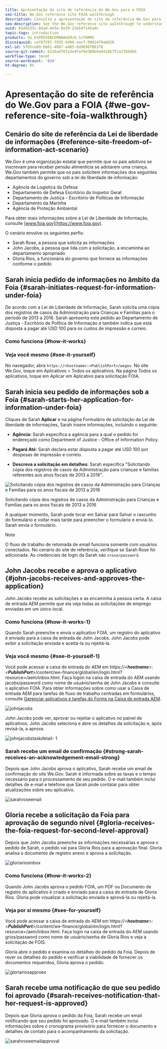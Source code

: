 ```yaml
---
title: Apresentação do site de referência do We.Gov para a FOIA
seo-title: We.Gov reference site FOIA walkthrough
description: Consulte a apresentação do site de referência We.Gov para entender como a AEM Forms ajuda os governos a receber e transmitir as informações solicitadas por indivíduos de acordo com a Lei de Liberdade de Informação.
seo-description: See the We.Gov reference site walkthrough to understand how AEM Forms helps governments receive and impart information requested by individuals under the Freedom of Information Act.
uuid: 65d4233c-8dad-4e5e-8e39-22eb4f145adc
topic-tags: introduction
products: SG_EXPERIENCEMANAGER/6.5/FORMS
discoiquuid: cef8f597-7935-4d98-aacf-9981470ab620
exl-id: 57b5ce89-6b01-4087-a485-6d9696f06378
source-git-commit: b220adf6fa3e9faf94389b9a9416b7fca2f89d9d
workflow-type: tm+mt
source-wordcount: '834'
ht-degree: 0%

---
```


# Apresentação do site de referência do We.Gov para a FOIA {#we-gov-reference-site-foia-walkthrough}

## Cenário do site de referência da Lei de liberdade de informações {#reference-site-freedom-of-information-act-scenario}

We.Gov é uma organização estatal que permite que os pais adotivos se inscrevam para receber pensão alimentícia se adotarem uma criança. We.Gov também permite que os pais solicitem informações dos seguintes departamentos do governo sob a lei de liberdade de informação:

* Agência de Logística da Defesa
* Departamento de Defesa Escritório do Inspetor Geral
* Departamento de Justiça - Escritório de Políticas de Informação
* Departamento da Marinha
* Agência de Proteção Ambiental

Para obter mais informações sobre a Lei de Liberdade de Informação, consulte [www.foia.gov](https://www.foia.gov).

O cenário envolve os seguintes perfis:

* Sarah Rose, a pessoa que solicita as informações
* John Jacobs, a pessoa que lida com a solicitação, a encaminha ao departamento apropriado
* Gloria Rios, a funcionária do governo que fornece as informações conforme o pedido

## Sarah inicia pedido de informações no âmbito da Foia {#sarah-initiates-request-for-information-under-foia}

De acordo com a Lei de Liberdade de Informação, Sarah solicita uma cópia dos registros de casos da Administração para Crianças e Famílias para o período de 2013 a 2016. Sarah apresenta este pedido ao Departamento de Justiça - Escritório de Política de Informação e também indica que está disposta a pagar até USD 100 para os custos de impressão e correio.

### Como funciona {#how-it-works}

### Veja você mesmo {#see-it-yourself}

No navegador, abra `https://<hostname>:<PublishPort>/wegov`. No site We.Gov, toque em Aplicativos > Todos os aplicativos. Na página Todos os aplicativos, toque em Aplicar em Aplicativo para solicitação FOIA.

## Sarah inicia seu pedido de informações sob a Foia {#sarah-starts-her-application-for-information-under-foia}

Cliques de Sarah **Aplicar** e na página Formulário de solicitação da Lei de liberdade de informações, Sarah insere informações, incluindo o seguinte:

* **Agência:** Sarah especifica a agência para a qual o pedido foi endereçado como Department of Justice - Office of Information Policy.

* **Pagará Até**: Sarah declara estar disposta a pagar até USD 100 por despesas de impressão e correio.
* **Descreva a solicitação em detalhes**: Sarah especifica &quot;Solicitando cópia dos registros de casos da Administração para crianças e famílias referentes aos anos fiscais de 2013 a 2016&quot;.

![Solicitando cópia dos registros de casos da Administração para Crianças e Famílias para os anos fiscais de 2013 a 2016](assets/sarahfiosform.png)

Solicitando cópia dos registros de casos da Administração para Crianças e Famílias para os anos fiscais de 2013 a 2016

A qualquer momento, Sarah pode tocar em Salvar para Salvar o rascunho do formulário e voltar mais tarde para preencher o formulário e enviá-lo. Sarah envia o formulário.

>[!NOTE]
>
>O fluxo de trabalho de retomada de email funciona somente com usuários conectados. No cenário do site de referência, verifique se Sarah Rose foi adicionada. As credenciais de login da Sarah são `srose/password`.

## John Jacobs recebe e aprova o aplicativo {#john-jacobs-receives-and-approves-the-application}

John Jacobs recebe as solicitações e as encaminha à pessoa certa. A caixa de entrada AEM permite que ela veja todas as solicitações de emprego enviadas em um único local.

### Como funciona {#how-it-works-1}

Quando Sarah preenche e envia o aplicativo FOIA, um registro do aplicativo é enviado para a caixa de entrada de John Jacobs. John Jacobs pode exibir a solicitação enviada e aceitá-la ou rejeitá-la.

### Veja você mesmo {#see-it-yourself-1}

Você pode acessar a caixa de entrada do AEM em https://&lt;***hostname***>:&lt;***PublishPort***>/content/we-finance/global/en/login.html?resource=/aem/inbox.html. Faça logon na caixa de entrada do AEM usando jacobs/password como nome de usuário/senha de John Jacobs e consulte o aplicativo FOIA. Para obter informações sobre como usar a Caixa de entrada AEM para tarefas de fluxo de trabalho centradas em formulários, consulte [Gerenciar aplicativos e tarefas do Forms na Caixa de entrada AEM](/help/forms/using/manage-applications-inbox.md).

![johnjacobs](assets/johnjacobs.png)

John Jacobs pode ver, aprovar ou rejeitar o aplicativo no painel de aplicativos. John Jacobs seleciona e abre os detalhes da solicitação e, após revisá-la, a aprova.

![johnjacobstaskdetail- 1](assets/johnjacobstaskdetail-1.png)

### <strong>Sarah recebe um email de confirmação</strong> {#strong-sarah-receives-an-acknowledgement-email-strong}

Depois que John Jacobs aprova o aplicativo, Sarah recebe um email de confirmação do site We.Gov. Sarah é informada sobre as taxas e o tempo necessário para o processamento de seu pedido. O e-mail também inclui detalhes de e-mail e telefone que Sarah pode contatar para obter atualizações sobre seu aplicativo.

![sarahroseemail](assets/sarahroseemail.png)

## Gloria recebe a solicitação da Foia para aprovação de segundo nível {#gloria-receives-the-foia-request-for-second-level-approval}

Depois que John Jacobs preenche as informações necessárias e aprova o pedido de Sarah, o pedido vai para Gloria Rios para a aprovação final. Gloria analisa o documento de registro anexo e aprova a solicitação.

![gloriariosinbox](assets/gloriariosinbox.png)

### Como funciona {#how-it-works-2}

Quando John Jacobs aprova o pedido FOIA, um PDF ou Documento de registro do aplicativo é criado e enviado para a caixa de entrada de Gloria Rios. Gloria pode visualizar a solicitação enviada e aprová-la ou rejeitá-la.

### Veja por si mesmo {#see-for-yourself}

Você pode acessar a caixa de entrada do AEM em https://&lt;***hostname***>:&lt;***PublishPort***>/content/we-finance/global/en/login.html?resource=/aem/inbox.html. Faça login na caixa de entrada do AEM usando grios/password como nome de usuário/senha de Gloria Rios e veja a solicitação de FOIS.

Gloria abre o pedido e examina os detalhes do pedido da Foia. Depois de rever os detalhes do pedido e verificar a viabilidade de fornecer os documentos requeridos, Gloria aprova o pedido.

![gloriariosapproes](assets/gloriariosapproves.png)

## Sarah recebe uma notificação de que seu pedido foi aprovado {#sarah-receives-notification-that-her-request-is-approved}

Depois que Gloria aprova o pedido da Foia, Sarah recebe um email notificando que seu pedido foi aprovado. O e-mail também inclui informações sobre o cronograma provisório para fornecer o documento e detalhes de contato para o acompanhamento da solicitação.

![sarahroseemailapproval](assets/sarahroseemailapproval.png)
